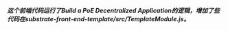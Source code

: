 ##### 这个前端代码运行了Build a PoE Decentralized Application的逻辑，增加了些代码在substrate-front-end-template/src/TemplateModule.js。
